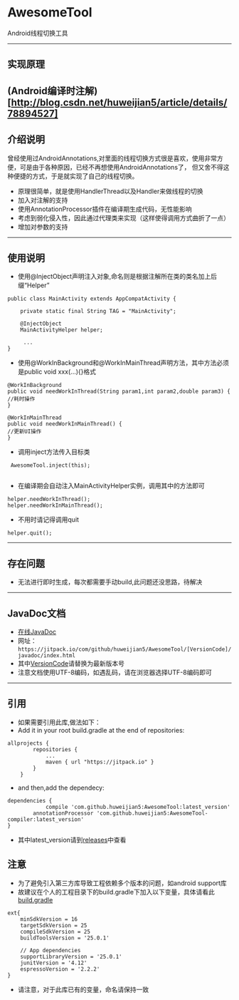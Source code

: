# AwesomeTool
Android线程切换工具


---
## 实现原理
(Android编译时注解)[http://blog.csdn.net/huweijian5/article/details/78894527]
---
## 介绍说明

曾经使用过AndroidAnnotations,对里面的线程切换方式很是喜欢，使用非常方便，可是由于各种原因，已经不再想使用AndroidAnnotations了，
但又舍不得这种便捷的方式，于是就实现了自己的线程切换。
* 原理很简单，就是使用HandlerThread以及Handler来做线程的切换
* 加入对注解的支持
* 使用AnnotationProcessor插件在编译期生成代码，无性能影响
* 考虑到弱化侵入性，因此通过代理类来实现（这样使得调用方式曲折了一点）
* 增加对参数的支持

---
## 使用说明

* 使用@InjectObject声明注入对象,命名则是根据注解所在类的类名加上后缀“Helper”
```
public class MainActivity extends AppCompatActivity {

    private static final String TAG = "MainActivity";

    @InjectObject
    MainActivityHelper helper;
    
     ...
}

```

* 使用@WorkInBackground和@WorkInMainThread声明方法，其中方法必须是public void xxx(...){}格式

```
@WorkInBackground
public void needWorkInThread(String param1,int param2,double param3) {
//耗时操作
}

@WorkInMainThread
public void needWorkInMainThread() {
//更新UI操作
}

```

* 调用inject方法传入目标类

```
 AwesomeTool.inject(this);
 
```

* 在编译期会自动注入MainActivityHelper实例，调用其中的方法即可

```
helper.needWorkInThread();
helper.needWorkInMainThread();

```

* 不用时请记得调用quit

```
helper.quit();
```
---
## 存在问题
* 无法进行即时生成，每次都需要手动build,此问题还没思路，待解决

---
## JavaDoc文档

* [在线JavaDoc](https://jitpack.io/com/github/huweijian5/AwesomeTool/1.0.0/javadoc/index.html)
* 网址：`https://jitpack.io/com/github/huweijian5/AwesomeTool/[VersionCode]/javadoc/index.html`
* 其中[VersionCode](https://github.com/huweijian5/AwesomeTool/releases)请替换为最新版本号
* 注意文档使用UTF-8编码，如遇乱码，请在浏览器选择UTF-8编码即可

---
## 引用

* 如果需要引用此库,做法如下：
* Add it in your root build.gradle at the end of repositories:
```
allprojects {
		repositories {
			...
			maven { url "https://jitpack.io" }
		}
	}
```	
* and then,add the dependecy:
```
dependencies {
	        compile 'com.github.huweijian5:AwesomeTool:latest_version'
		annotationProcessor 'com.github.huweijian5:AwesomeTool-compiler:latest_version'
}
```
* 其中latest_version请到[releases](https://github.com/huweijian5/AwesomeTool/releases)中查看

## 注意
* 为了避免引入第三方库导致工程依赖多个版本的问题，如android support库
* 故建议在个人的工程目录下的build.gradle下加入以下变量，具体请看此[build.gradle](https://github.com/huweijian5/AwesomeTool/blob/master/build.gradle)
```
ext{
    minSdkVersion = 16
    targetSdkVersion = 25
    compileSdkVersion = 25
    buildToolsVersion = '25.0.1'

    // App dependencies
    supportLibraryVersion = '25.0.1'
    junitVersion = '4.12'
    espressoVersion = '2.2.2'
}
```	
* 请注意，对于此库已有的变量，命名请保持一致


